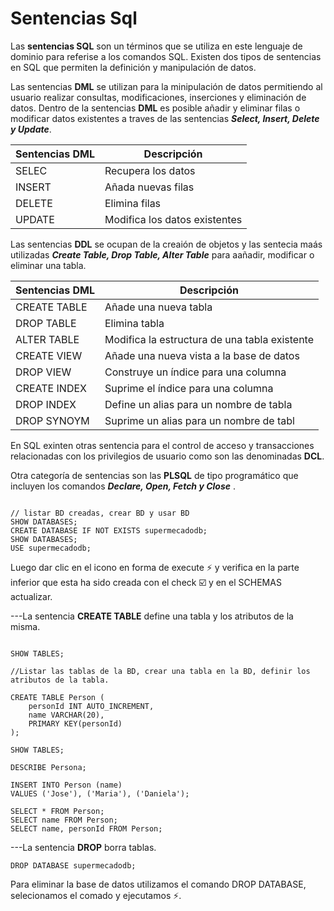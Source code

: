 # Sentencias Sql

Las **sentencias SQL** son un términos que se utiliza en este lenguaje de dominio para referise a los comandos SQL. Existen dos tipos de sentencias en SQL que permiten la definición y manipulación de datos. 

Las sentencias **DML** se utilizan para la minipulación de datos permitiendo al usuario realizar consultas, modificaciones, inserciones y eliminación de datos. Dentro de la sentencias **DML** es posible añadir y eliminar filas  o modificar datos existentes a traves de las sentencias  ***Select, Insert, Delete y Update***.

|  Sentencias DML | Descripción           |
|---------|-------------------------------|
|  SELEC  | Recupera los datos            |
|  INSERT | Añada nuevas filas            |
|  DELETE | Elimina filas                 |
|  UPDATE | Modifica los datos existentes |

Las sentencias **DDL** se ocupan de la creaión de objetos  y las sentecia maás utilizadas ***Create Table, Drop Table, Alter Table*** para  aañadir, modificar o eliminar una tabla.

|  Sentencias DML | Descripción                                 |
|---------|-----------------------------------------------------|
|  CREATE TABLE | Añade una nueva tabla                         |
|  DROP TABLE   | Elimina tabla                                 |
|  ALTER TABLE  | Modifica la estructura de una tabla existente |
|  CREATE VIEW  | Añade una nueva vista a la base de datos      |
|  DROP VIEW    |Construye un índice para una columna           |
|  CREATE INDEX | Suprime el índice para una columna            |
|  DROP INDEX   | Define un alias para un nombre de tabla       |
|  DROP SYNOYM  | Suprime un alias para un nombre de tabl       |






En SQL exinten otras sentencia para el control de acceso y transacciones relacionadas con los privilegios de usuario como son las denominadas **DCL**.

Otra categoría de sentencias son las **PLSQL** de tipo programático que incluyen los comandos ***Declare, Open, Fetch y Close*** .


 ```Sql:
 
 // listar BD creadas, crear BD y usar BD
 SHOW DATABASES;
 CREATE DATABASE IF NOT EXISTS supermecadodb;
 SHOW DATABASES;
 USE supermecadodb;
 
 ```
Luego dar clic en el icono en forma de execute :zap: y verifica en la parte inferior que esta ha sido creada con el check :ballot_box_with_check: y en el SCHEMAS actualizar.
 
 ---La sentencia **CREATE TABLE** define una tabla y los atributos de la misma.
 
```Sql:

SHOW TABLES;

//Listar las tablas de la BD, crear una tabla en la BD, definir los atributos de la tabla.

CREATE TABLE Person (
    personId INT AUTO_INCREMENT,
    name VARCHAR(20),
    PRIMARY KEY(personId)
);

SHOW TABLES;

DESCRIBE Persona;

INSERT INTO Person (name)
VALUES ('Jose'), ('Maria'), ('Daniela');

SELECT * FROM Person;
SELECT name FROM Person;
SELECT name, personId FROM Person;

```
---La sentencia **DROP** borra tablas.
 
 ```Sql:
DROP DATABASE supermecadodb;

```
Para eliminar  la base de datos utilizamos el comando DROP DATABASE, selecionamos el comado y ejecutamos :zap:. 
 
 
 
 

